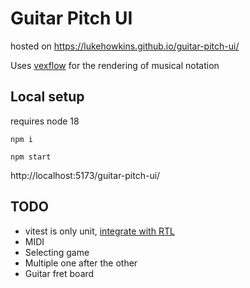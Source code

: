 # Guitar Pitch UI

hosted on https://lukehowkins.github.io/guitar-pitch-ui/

Uses [vexflow](http://www.vexflow.com/build/docs) for the rendering of musical notation

## Local setup

requires node 18

`npm i`

`npm start`

 http://localhost:5173/guitar-pitch-ui/

## TODO

- vitest is only unit, [integrate with RTL](https://www.robinwieruch.de/vitest-react-testing-library/)
- MIDI
- Selecting game
- Multiple one after the other
- Guitar fret board
